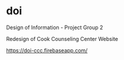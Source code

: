 # doi
Design of Information - Project Group 2

Redesign of Cook Counseling Center Website

https://doi-ccc.firebaseapp.com/
